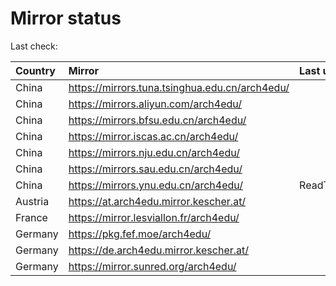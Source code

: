 <script src="./time.js"></script>
# Mirror status
Last check: <script type="text/javascript">localize(1691273699.4105341);</script>

|Country|Mirror|Last update|
|:------|:-----|:----------|
|China|https://mirrors.tuna.tsinghua.edu.cn/arch4edu/|<script type="text/javascript">localize(1691260052);</script>|
|China|https://mirrors.aliyun.com/arch4edu/|<script type="text/javascript">localize(1691216962);</script>|
|China|https://mirrors.bfsu.edu.cn/arch4edu/|<script type="text/javascript">localize(1691130729);</script>|
|China|https://mirror.iscas.ac.cn/arch4edu/|<script type="text/javascript">localize(1691216962);</script>|
|China|https://mirrors.nju.edu.cn/arch4edu/|<script type="text/javascript">localize(1691130729);</script>|
|China|https://mirrors.sau.edu.cn/arch4edu/|<script type="text/javascript">localize(1691216962);</script>|
|China|https://mirrors.ynu.edu.cn/arch4edu/|ReadTimeout|
|Austria|https://at.arch4edu.mirror.kescher.at/|<script type="text/javascript">localize(1691216962);</script>|
|France|https://mirror.lesviallon.fr/arch4edu/|<script type="text/javascript">localize(1689402753);</script>|
|Germany|https://pkg.fef.moe/arch4edu/|<script type="text/javascript">localize(1691216962);</script>|
|Germany|https://de.arch4edu.mirror.kescher.at/|<script type="text/javascript">localize(1691216962);</script>|
|Germany|https://mirror.sunred.org/arch4edu/|<script type="text/javascript">localize(1691216962);</script>|

<script src="./tablefilter/tablefilter.js"></script>
<script src="./table.js"></script>
